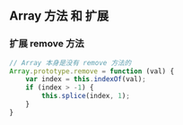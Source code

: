 ## Array 方法 和 扩展

### 扩展 remove 方法
```js
// Array 本身是没有 remove 方法的
Array.prototype.remove = function (val) {
	var index = this.indexOf(val);
	if (index > -1) {
		this.splice(index, 1);
	}
}
```